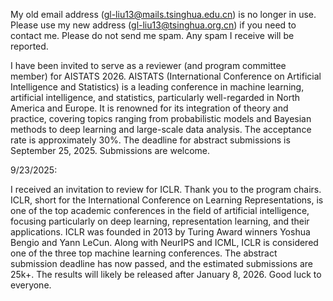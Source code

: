 My old email address (gl-liu13@mails.tsinghua.edu.cn) is no longer in use. Please use my new address (gl-liu13@tsinghua.org.cn) if you need to contact me. Please do not send me spam. Any spam I receive will be reported.

I have been invited to serve as a reviewer (and program committee member) for AISTATS 2026. AISTATS (International Conference on Artificial Intelligence and Statistics) is a leading conference in machine learning, artificial intelligence, and statistics, particularly well-regarded in North America and Europe. It is renowned for its integration of theory and practice, covering topics ranging from probabilistic models and Bayesian methods to deep learning and large-scale data analysis. The acceptance rate is approximately 30%. The deadline for abstract submissions is September 25, 2025. Submissions are welcome.

9/23/2025:

I received an invitation to review for ICLR. Thank you to the program chairs. ICLR, short for the International Conference on Learning Representations, is one of the top academic conferences in the field of artificial intelligence, focusing particularly on deep learning, representation learning, and their applications. ICLR was founded in 2013 by Turing Award winners Yoshua Bengio and Yann LeCun. Along with NeurIPS and ICML, ICLR is considered one of the three top machine learning conferences. The abstract submission deadline has now passed, and the estimated submissions are 25k+. The results will likely be released after January 8, 2026. Good luck to everyone.
